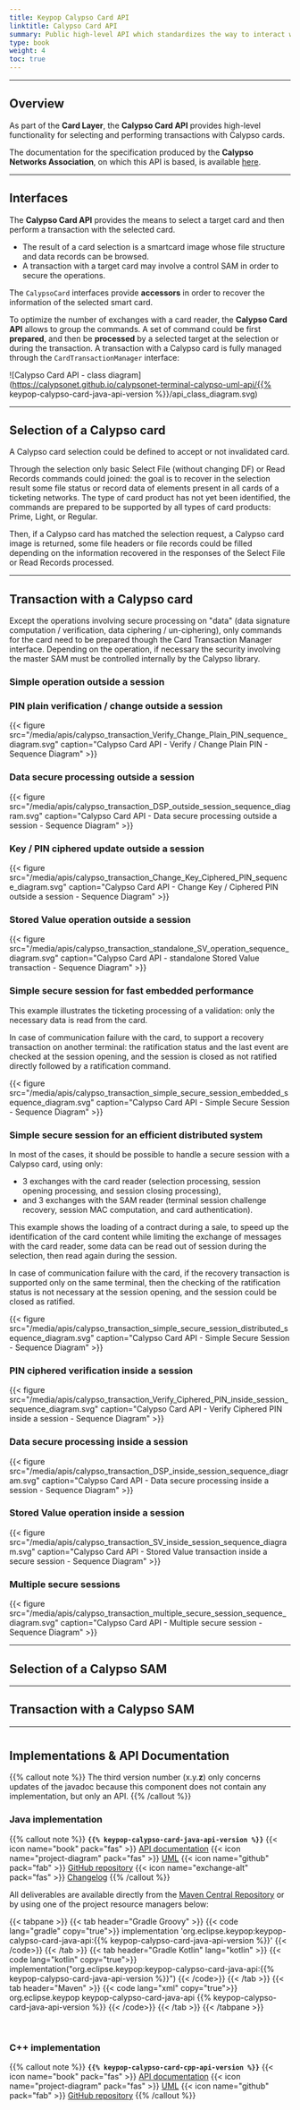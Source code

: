 ```yaml
---
title: Keypop Calypso Card API
linktitle: Calypso Card API
summary: Public high-level API which standardizes the way to interact with a Calypso® product (card, NFC smartphone applet/application, SAM, etc...).
type: book
weight: 4
toc: true
---
```


---
## Overview

As part of the **Card Layer**, the **Calypso Card API** provides high-level functionality for selecting and performing 
transactions with Calypso cards.

The documentation for the specification produced by the **Calypso Networks Association**, on which this API is based,
is available [here](https://calypsonet.org/).

---
## Interfaces

The **Calypso Card API** provides the means to select a target card and then perform a transaction with the selected card.
- The result of a card selection is a smartcard image whose file structure and data records can be browsed.
- A transaction with a target card may involve a control SAM in order to secure the operations.

The `CalypsoCard` interfaces provide **accessors** in order to recover the information of the selected smart card.

To optimize the number of exchanges with a card reader, the **Calypso Card API** allows to group the commands.
A set of command could be first **prepared**, and then be **processed** by a selected target at the selection or
during the transaction.
A transaction with a Calypso card is fully managed through the `CardTransactionManager` interface:

![Calypso Card API - class diagram](https://calypsonet.github.io/calypsonet-terminal-calypso-uml-api/{{% keypop-calypso-card-java-api-version %}}/api_class_diagram.svg)

---
## Selection of a Calypso card

A Calypso card selection could be defined to accept or not invalidated card.

Through the selection only basic Select File (without changing DF) or Read Records commands could joined: the goal is to
recover in the selection result some file status or record data of elements present in all cards of a ticketing networks.
The type of card product has not yet been identified, the commands are prepared to be supported by all types of card
products: Prime, Light, or Regular.

Then, if a Calypso card has matched the selection request, a Calypso card image is returned, some file headers or file
records could be filled depending on the information recovered in the responses of the Select File or Read Records
processed.

---
## Transaction with a Calypso card

Except the operations involving secure processing on "data" (data signature computation / verification, data ciphering /
un-ciphering), only commands for the card need to be prepared though the Card Transaction Manager interface.
Depending on the operation, if necessary the security involving the master SAM must be controlled internally by the
Calypso library.

### Simple operation outside a session

### PIN plain verification / change outside a session

{{< figure src="/media/apis/calypso_transaction_Verify_Change_Plain_PIN_sequence_diagram.svg" caption="Calypso Card API - Verify / Change Plain PIN - Sequence Diagram" >}}

### Data secure processing outside a session

{{< figure src="/media/apis/calypso_transaction_DSP_outside_session_sequence_diagram.svg" caption="Calypso Card API - Data secure processing outside a session - Sequence Diagram" >}}

### Key / PIN ciphered update outside a session

{{< figure src="/media/apis/calypso_transaction_Change_Key_Ciphered_PIN_sequence_diagram.svg" caption="Calypso Card API - Change Key / Ciphered PIN outside a session - Sequence Diagram" >}}

### Stored Value operation outside a session

{{< figure src="/media/apis/calypso_transaction_standalone_SV_operation_sequence_diagram.svg" caption="Calypso Card API - standalone Stored Value transaction - Sequence Diagram" >}}

### Simple secure session for fast embedded performance

This example illustrates the ticketing processing of a validation: only the necessary data is read from the card.

In case of communication failure with the card, to support a recovery transaction on another terminal: the ratification
status and the last event are checked at the session opening, and the session is closed as not ratified directly
followed by a ratification command.

{{< figure src="/media/apis/calypso_transaction_simple_secure_session_embedded_sequence_diagram.svg" caption="Calypso Card API - Simple Secure Session - Sequence Diagram" >}}

### Simple secure session for an efficient distributed system

In most of the cases, it should be possible to handle a secure session with a Calypso card, using only:
- 3 exchanges with the card reader (selection processing, session opening processing, and session closing processing),
- and 3 exchanges with the SAM reader (terminal session challenge recovery, session MAC computation, and card authentication).

This example shows the loading of a contract during a sale, to speed up the identification of the card content while
limiting the exchange of messages with the card reader, some data can be read out of session during the selection,
then read again during the session.

In case of communication failure with the card, if the recovery transaction is supported only on the same terminal,
then the checking of the ratification status is not necessary at the session opening, and the session could be closed as ratified.

{{< figure src="/media/apis/calypso_transaction_simple_secure_session_distributed_sequence_diagram.svg" caption="Calypso Card API - Simple Secure Session - Sequence Diagram" >}}

### PIN ciphered verification inside a session

{{< figure src="/media/apis/calypso_transaction_Verify_Ciphered_PIN_inside_session_sequence_diagram.svg" caption="Calypso Card API - Verify Ciphered PIN inside a session - Sequence Diagram" >}}

### Data secure processing inside a session

{{< figure src="/media/apis/calypso_transaction_DSP_inside_session_sequence_diagram.svg" caption="Calypso Card API - Data secure processing inside a session - Sequence Diagram" >}}

### Stored Value operation inside a session

{{< figure src="/media/apis/calypso_transaction_SV_inside_session_sequence_diagram.svg" caption="Calypso Card API - Stored Value transaction inside a secure session - Sequence Diagram" >}}

### Multiple secure sessions

{{< figure src="/media/apis/calypso_transaction_multiple_secure_session_sequence_diagram.svg" caption="Calypso Card API - Multiple secure session - Sequence Diagram" >}}

---
## Selection of a Calypso SAM

---
## Transaction with a Calypso SAM

---
#
## Implementations & API Documentation

{{% callout note %}}
The third version number (x.y.**z**) only concerns updates of the javadoc because this component does not contain any
implementation, but only an API.
{{% /callout %}}

### Java implementation
{{% callout note %}}
**`{{% keypop-calypso-card-java-api-version %}}`**
<span class="component-metadata">{{< icon name="book" pack="fas" >}} [API documentation](https://eclipse-keypop.github.io/keypop-calypso-card-java-api/)</span>
<span class="component-metadata">{{< icon name="project-diagram" pack="fas" >}} [UML](https://calypsonet.github.io/calypsonet-terminal-calypso-uml-api/)</span>
<span class="component-metadata">{{< icon name="github" pack="fab" >}} [GitHub repository](https://github.com/eclipse-keypop/keypop-calypso-card-java-api/)</span>
<span class="component-metadata">{{< icon name="exchange-alt" pack="fas" >}} [Changelog](https://github.com/eclipse-keypop/keypop-calypso-card-java-api/blob/main/CHANGELOG.md)</span>
{{% /callout %}}

All deliverables are available directly from the [Maven Central Repository](https://central.sonatype.com/search?q=keypop-calypso-card-java-api) or by using one of the project resource managers below:

{{< tabpane >}}
{{< tab header="Gradle Groovy" >}}
{{< code lang="gradle" copy="true">}}
implementation 'org.eclipse.keypop:keypop-calypso-card-java-api:{{% keypop-calypso-card-java-api-version %}}'
{{< /code>}}
{{< /tab >}}
{{< tab header="Gradle Kotlin" lang="kotlin" >}}
{{< code lang="kotlin" copy="true">}}
implementation("org.eclipse.keypop:keypop-calypso-card-java-api:{{% keypop-calypso-card-java-api-version %}}")
{{< /code>}}
{{< /tab >}}
{{< tab header="Maven" >}}
{{< code lang="xml" copy="true">}}
<dependency>
    <groupId>org.eclipse.keypop</groupId>
    <artifactId>keypop-calypso-card-java-api</artifactId>
    <version>{{% keypop-calypso-card-java-api-version %}}</version>
</dependency>
{{< /code>}}
{{< /tab >}}
{{< /tabpane >}}

<br>

### C++ implementation
{{% callout note %}}
**`{{% keypop-calypso-card-cpp-api-version %}}`**
<span class="component-metadata">{{< icon name="book" pack="fas" >}} [API documentation](https://eclipse-keypop.github.io/keypop-calypso-card-cpp-api/)</span>
<span class="component-metadata">{{< icon name="project-diagram" pack="fas" >}} [UML](https://calypsonet.github.io/calypsonet-terminal-calypso-uml-api/)</span>
<span class="component-metadata">{{< icon name="github" pack="fab" >}} [GitHub repository](https://github.com/eclipse-keypop/keypop-calypso-card-cpp-api/)</span>
{{% /callout %}}
